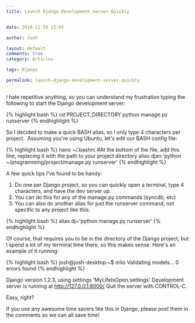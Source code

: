 ```yaml
---
title: Launch Django Development Server Quickly


date: 2010-11-30 11:55

author: Josh

layout: default
comments: true
category: Articles

tags: Django

permalink: launch-django-development-server-quickly
---
```


I hate repetitive anything, so you can understand my frustration typing
the following to start the Django development server:

{% highlight bash %}
cd PROJECT_DIRECTORY
python manage.py runserver
{% endhighlight %}

So I decided to make a quick BASH alias, so I only type 4 characters per
project.  Assuming you're using Ubuntu, let's edit our BASH config file:

{% highlight bash %}
nano ~/.bashrc
#At the bottom of the file, add this line, replacing it with the path to your project directory
alias djan:'python ~/programming/project/manage.py runserver'
{% endhighlight %}

A few quick tips I've found to be handy:

1.  Do one per Django project, so you can quickly open a terminal, type
    4 characters, and have the dev server up.
2.  You can do this for any of the manage.py commands (syncdb, etc)
3.  You can also do another alias for just the runserver command, not
    specific to any project like this:

{% highlight bash %}
alias dj='python manage.py runserver'
{% endhighlight %}

Of course, that requires you to be in the directory of the Django
project, but I spend a lot of my terminal time there, so this makes
sense. Here's an example of it running:

{% highlight bash %}
josh@josh-desktop:~$ mlio
Validating models...
0 errors found
{% endhighlight %}

Django version 1.2.3, using settings 'MyLifeIsOpen.settings' Development
server is running at <http://127.0.0.1:8000/> Quit the server with
CONTROL-C.

Easy, right?

If you use any awesome time savers like this in Django, please post them
in the comments so we can all save time!
